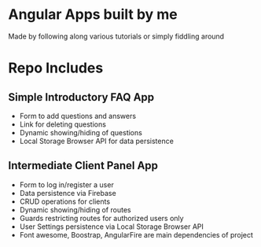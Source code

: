 # Angular Apps built by me

Made by following along various tutorials or simply fiddling around

# Repo Includes

## Simple Introductory FAQ App
* Form to add questions and answers
* Link for deleting questions
* Dynamic showing/hiding of questions
* Local Storage Browser API for data persistence


## Intermediate Client Panel App
* Form to log in/register a user
* Data persistence via Firebase
* CRUD operations for clients
* Dynamic showing/hiding of routes
* Guards restricting routes for authorized users only
* User Settings persistence via Local Storage Browser API
* Font awesome, Boostrap, AngularFire are main dependencies of project
